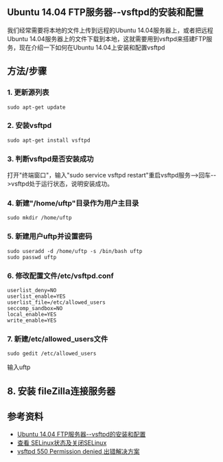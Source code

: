
## Ubuntu 14.04 FTP服务器--vsftpd的安装和配置
我们经常需要将本地的文件上传到远程的Ubuntu 14.04服务器上，或者把远程Ubuntu 14.04服务器上的文件下载到本地，这就需要用到vsftpd来搭建FTP服务，现在介绍一下如何在Ubuntu 14.04上安装和配置vsftpd

## 方法/步骤
### 1. 更新源列表
```
sudo apt-get update
```

### 2. 安装vsftpd
```
sudo apt-get install vsftpd
```

### 3. 判断vsftpd是否安装成功
打开"终端窗口"，输入"sudo service vsftpd restart"重启vsftpd服务-->回车-->vsftpd处于运行状态，说明安装成功。

### 4. 新建"/home/uftp"目录作为用户主目录
```
sudo mkdir /home/uftp
```

### 5. 新建用户uftp并设置密码
```
sudo useradd -d /home/uftp -s /bin/bash uftp
sudo passwd uftp
```

### 6. 修改配置文件/etc/vsftpd.conf
```
userlist_deny=NO
userlist_enable=YES
userlist_file=/etc/allowed_users
seccomp_sandbox=NO
local_enable=YES
write_enable=YES
```

### 7. 新建/etc/allowed_users文件
```
sudo gedit /etc/allowed_users
```
输入uftp


## 8. 安装 fileZilla连接服务器

## 参考资料
- [Ubuntu 14.04 FTP服务器--vsftpd的安装和配置](http://jingyan.baidu.com/article/67508eb4d6c4fd9ccb1ce470.html)
- [查看 SELinux状态及关闭SELinux](http://bguncle.blog.51cto.com/3184079/957315/)
- [vsftpd 550 Permission denied 出错解决方案](http://www.blogjava.net/zhouf/articles/340148.html)
